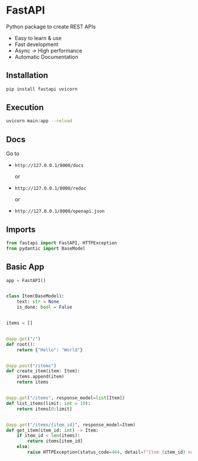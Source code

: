 # FastAPI

Python package to create REST APIs 

- Easy to learn & use
- Fast development
- Async -> High performance
- Automatic Documentation

## Installation

```bash
pip install fastapi uvicorn
```

## Execution

```bash
uvicorn main:app --reload
```

## Docs

Go to

- `http://127.0.0.1/8000/docs`

  or

- `http://127.0.0.1/8000/redoc`

  or

- `http://127.0.0.1/8000/openapi.json`

## Imports

```python
from fastapi import FastAPI, HTTPException
from pydantic import BaseModel
```

## Basic App

```python
app = FastAPI()


class Item(BaseModel):
    text: str = None
    is_done: bool = False


items = []


@app.get("/")
def root():
    return {"Hello": "World"}


@app.post("/items")
def create_item(item: Item):
    items.append(item)
    return items


@app.get("/items", response_model=list[Item])
def list_items(limit: int = 10):
    return items[0:limit]


@app.get("/items/{item_id}", response_model=Item)
def get_item(item_id: int) -> Item:
    if item_id < len(items):
        return items[item_id]
    else:
        raise HTTPException(status_code=404, detail=f"Item {item_id} not found")
```